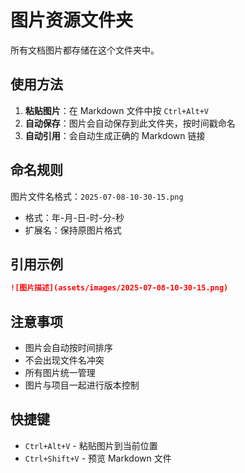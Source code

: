 # 图片资源文件夹

所有文档图片都存储在这个文件夹中。

## 使用方法

1. **粘贴图片**：在 Markdown 文件中按 `Ctrl+Alt+V`
2. **自动保存**：图片会自动保存到此文件夹，按时间戳命名
3. **自动引用**：会自动生成正确的 Markdown 链接

## 命名规则

图片文件名格式：`2025-07-08-10-30-15.png`
- 格式：年-月-日-时-分-秒
- 扩展名：保持原图片格式

## 引用示例

```markdown
![图片描述](assets/images/2025-07-08-10-30-15.png)
```

## 注意事项

- 图片会自动按时间排序
- 不会出现文件名冲突
- 所有图片统一管理
- 图片与项目一起进行版本控制

## 快捷键

- `Ctrl+Alt+V` - 粘贴图片到当前位置
- `Ctrl+Shift+V` - 预览 Markdown 文件
